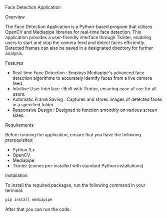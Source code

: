 Face Detection Application

Overview

The Face Detection Application is a Python-based program that utilizes OpenCV and Mediapipe libraries for real-time face detection. This application provides a user-friendly interface through Tkinter, enabling users to start and stop the camera feed and detect faces efficiently. Detected frames can also be saved in a designated directory for further analysis.

Features

- Real-time Face Detection : Employs Mediapipe's advanced face detection algorithms to accurately identify faces from a live camera feed.
- Intuitive User Interface : Built with Tkinter, ensuring ease of use for all users.
- Automatic Frame Saving : Captures and stores images of detected faces in a specified folder.
- Responsive Design : Designed to function smoothly on various screen sizes.

Requirements

Before running the application, ensure that you have the following prerequisites:

- Python 3.x
- OpenCV
- Mediapipe
- Tkinter (comes pre-installed with standard Python installations)

Installation

To install the required packages, run the following command in your terminal:

```bash
pip install mediapipe
```
After that you can run the code.
